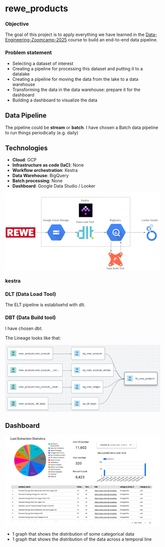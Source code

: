 # rewe_products

### Objective

The goal of this project is to apply everything we have learned
in the [Data-Engineering-Zoomcamp-2025](https://github.com/DataTalksClub/data-engineering-zoomcamp) course to build an end-to-end data pipeline.

### Problem statement

* Selecting a dataset of interest
* Creating a pipeline for processing this dataset and putting it to a datalake
* Creating a pipeline for moving the data from the lake to a data warehouse
* Transforming the data in the data warehouse: prepare it for the dashboard
* Building a dashboard to visualize the data

## Data Pipeline 

The pipeline could be **stream** or **batch**. I have chosen a Batch data pipeline to run things periodically (e.g. daily)

## Technologies 

* **Cloud**: GCP
* **Infrastructure as code (IaC)**: None
* **Workflow orchestration**: Kestra
* **Data Warehouse**: BigQuery
* **Batch processing**: None
* **Dashboard**: Google Data Studio / Looker

![Architecture](images/architecture.png)

### kestra

### DLT (Data Load Tool)
The ELT pipeline is establisehd with dlt.

### DBT (Data Build tool)
I have chosen dbt.

The Lineage looks like that:

![DBT Lineage](images/dbt_lineage.png)


## Dashboard

![DBT Lineage](images/dashboard.png)

- 1 graph that shows the distribution of some categorical data 
- 1 graph that shows the distribution of the data across a temporal line